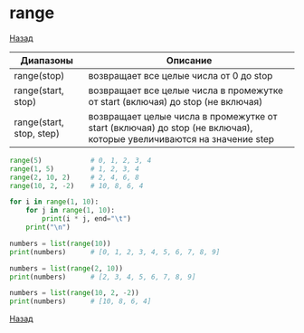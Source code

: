 # range

[Назад][back]

| Диапазоны                | Описание                                                                                                            |
|--------------------------|---------------------------------------------------------------------------------------------------------------------|
| range(stop)              | возвращает все целые числа от 0 до stop                                                                             |
| range(start, stop)       | возвращает все целые числа в промежутке от start (включая) до stop (не включая)                                     |
| range(start, stop, step) | возвращает целые числа в промежутке от start (включая) до stop (не включая), которые увеличиваются на значение step |

```python
range(5)            # 0, 1, 2, 3, 4
range(1, 5)         # 1, 2, 3, 4
range(2, 10, 2)     # 2, 4, 6, 8
range(10, 2, -2)    # 10, 8, 6, 4 
```

```python
for i in range(1, 10):
    for j in range(1, 10):
        print(i * j, end="\t")
    print("\n")
```

```python
numbers = list(range(10))
print(numbers)      # [0, 1, 2, 3, 4, 5, 6, 7, 8, 9]

numbers = list(range(2, 10))
print(numbers)      # [2, 3, 4, 5, 6, 7, 8, 9]

numbers = list(range(10, 2, -2))
print(numbers)      # [10, 8, 6, 4]
```

[Назад][back]

[back]: <.> "Назад к оглавлению"